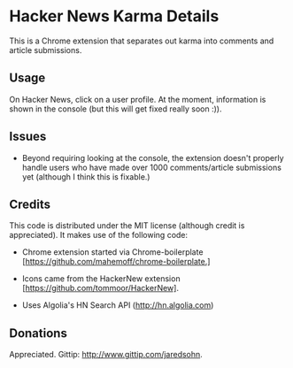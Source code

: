 # Hacker News Karma Details

This is a Chrome extension that separates out karma into comments and article submissions.

## Usage

On Hacker News, click on a user profile.  At the moment, information is shown in the console (but this will get fixed really soon :)).


## Issues

* Beyond requiring looking at the console, the extension doesn't properly handle users who have made over 1000 comments/article submissions yet (although I think this is fixable.)


## Credits

This code is distributed under the MIT license (although credit is appreciated).  It makes use of the following code:

* Chrome extension started via Chrome-boilerplate [https://github.com/mahemoff/chrome-boilerplate.]

* Icons came from the HackerNew extension [https://github.com/tommoor/HackerNew].

* Uses Algolia's HN Search API (http://hn.algolia.com)


## Donations

Appreciated.  Gittip: http://www.gittip.com/jaredsohn.